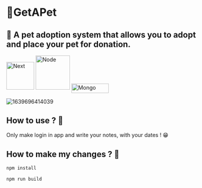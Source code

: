 # 🐶GetAPet 
## 👾 A pet adoption system that allows you to adopt and place your pet for donation.

<img alt="Next" src="https://img.shields.io/badge/-Next-black?style=flat-square&logo=react" width="73px"/> 
<img alt="Node" src="https://img.shields.io/badge/-Nodejs-black?style=flat-square&logo=Node.js" width="90px"/> 
<img align="center" alt="Mongo" src="https://img.shields.io/badge/-Mongodb-black?style=flat-square&logo=mongodb" width="98px" height="25px"/>

![1639696414039](https://user-images.githubusercontent.com/77704994/146994436-e0db8575-f5dc-4162-9a88-e121e7c16e0d.jpg)


##  How to use ? 🤔

Only make login in app and write your notes, with your dates ! 😁

## How to make my changes ? 🤔

```sh
npm install
```

```sh
npm run build
```
